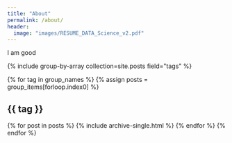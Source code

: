 ```yaml
---
title: "About"
permalink: /about/
header:
  image: "images/RESUME_DATA_Science_v2.pdf"
---
```

    
I am good


{% include group-by-array collection=site.posts field="tags" %}

{% for tag in group_names %}
  {% assign posts = group_items[forloop.index0] %}
  <h2 id="{{ tag | slugify }}" class="archive__subtitle">{{ tag }}</h2>
  {% for post in posts %}
    {% include archive-single.html %}
  {% endfor %}
{% endfor %}